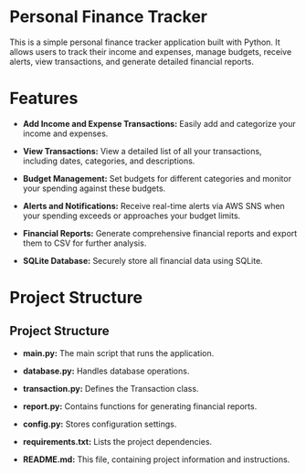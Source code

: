 # Personal Finance Tracker

This is a simple personal finance tracker application built with Python. It allows users to track their income and expenses, manage budgets, receive alerts, view transactions, and generate detailed financial reports.

# Features

- **Add Income and Expense Transactions:** Easily add and categorize your income and expenses.

- **View Transactions:** View a detailed list of all your transactions, including dates, categories, and descriptions.

- **Budget Management:** Set budgets for different categories and monitor your spending against these budgets.

- **Alerts and Notifications:** Receive real-time alerts via AWS SNS when your spending exceeds or approaches your budget limits.

- **Financial Reports:** Generate comprehensive financial reports and export them to CSV for further analysis.

- **SQLite Database:** Securely store all financial data using SQLite.

# Project Structure

## Project Structure

- **main.py:** The main script that runs the application.

- **database.py:** Handles database operations.

- **transaction.py:** Defines the Transaction class.

- **report.py:** Contains functions for generating financial reports.

- **config.py:** Stores configuration settings.

- **requirements.txt:** Lists the project dependencies.

- **README.md:** This file, containing project information and instructions.
